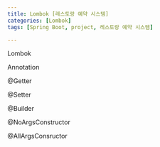 ```yaml
---
title: Lombok [레스토랑 예약 시스템]
categories: [Lombok]
tags: [Spring Boot, project, 레스토랑 예약 시스템]

---
```


Lombok

Annotation

@Getter

@Setter

@Builder

@NoArgsConstructor

@AllArgsConsructor